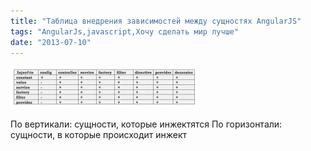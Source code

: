 ```yaml
---
title: "Таблица внедрения зависимостей между сущностях AngularJS"
tags: "AngularJs,javascript,Хочу сделать мир лучше"
date: "2013-07-10"
---
```


[![](images/Angualr-DI-300x67.png "Angualr DI")](http://stepansuvorov.com/blog/wp-content/uploads/2013/07/Angualr-DI.png)

По вертикали: сущности, которые инжектятся По горизонтали: сущности, в которые происходит инжект

